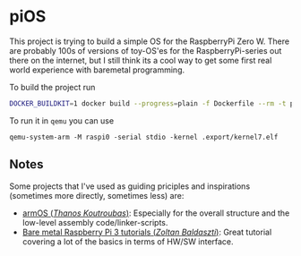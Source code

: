 # piOS
This project is trying to build a simple OS for the RaspberryPi Zero W.
There are probably 100s of versions of toy-OS'es for the RaspberryPi-series out there on the internet, but I still think its a cool way to get some first real world experience with baremetal programming.

To build the project run
```bash
DOCKER_BUILDKIT=1 docker build --progress=plain -f Dockerfile --rm -t pi_os:latest . --output ./export/
```

To run it in `qemu` you can use
```
qemu-system-arm -M raspi0 -serial stdio -kernel .export/kernel7.elf
```

## Notes
Some projects that I've used as guiding priciples and inspirations (sometimes more directly, sometimes less) are:
* [armOS (*Thanos Koutroubas*)](https://github.com/thanoskoutr/armOS): Especially for the overall structure and the low-level assembly code/linker-scripts.
* [Bare metal Raspberry Pi 3 tutorials (*Zoltan Baldaszti*)](https://github.com/bztsrc/raspi3-tutorial/): Great tutorial covering a lot of the basics in terms of HW/SW interface.
